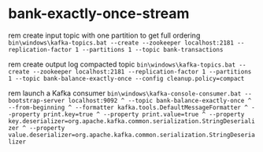 # bank-exactly-once-stream


rem create input topic with one partition to get full ordering
`bin\windows\kafka-topics.bat --create --zookeeper localhost:2181 --replication-factor 1 --partitions 1 --topic bank-transactions`

rem create output log compacted topic
`bin\windows\kafka-topics.bat --create --zookeeper localhost:2181 --replication-factor 1 --partitions 1 --topic bank-balance-exactly-once --config cleanup.policy=compact`

rem launch a Kafka consumer
`bin\windows\kafka-console-consumer.bat --bootstrap-server localhost:9092 ^
    --topic bank-balance-exactly-once ^
    --from-beginning ^
    --formatter kafka.tools.DefaultMessageFormatter ^
    --property print.key=true ^
    --property print.value=true ^
    --property key.deserializer=org.apache.kafka.common.serialization.StringDeserializer ^
    --property value.deserializer=org.apache.kafka.common.serialization.StringDeserializer`
